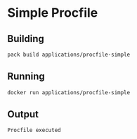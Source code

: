 # Simple Procfile

## Building

```bash
pack build applications/procfile-simple
```

## Running

```bash
docker run applications/procfile-simple
```

## Output

```bash
Procfile executed
```
